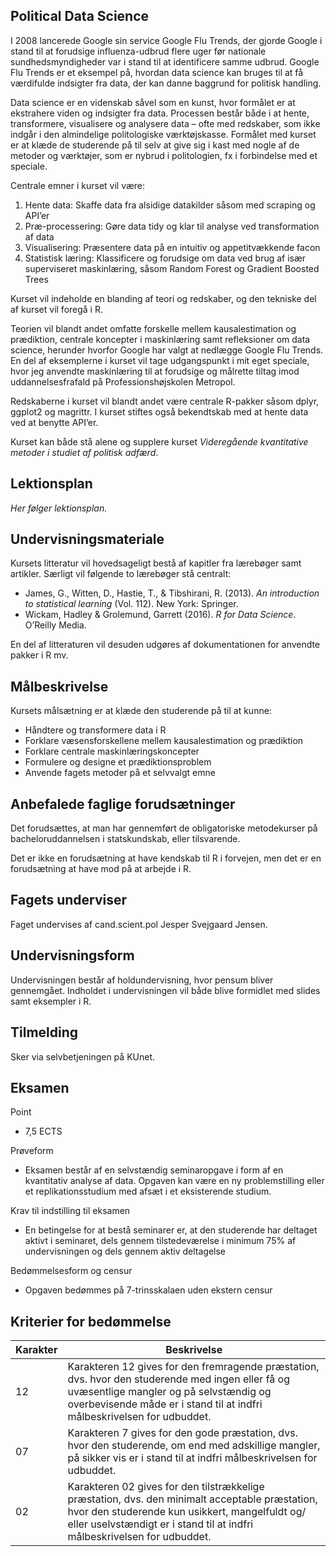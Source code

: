 ## Political Data Science

I 2008 lancerede Google sin service Google Flu Trends, der gjorde Google i stand til at forudsige influenza-udbrud flere uger før nationale sundhedsmyndigheder var i stand til at identificere samme udbrud. Google Flu Trends er et eksempel på, hvordan data science kan bruges til at få værdifulde indsigter fra data, der kan danne baggrund for politisk handling.  

Data science er en videnskab såvel som en kunst, hvor formålet er at ekstrahere viden og indsigter fra data. Processen består både i at hente, transformere, visualisere og analysere data – ofte med redskaber, som ikke indgår i den almindelige politologiske værktøjskasse. Formålet med kurset er at klæde de studerende på til selv at give sig i kast med nogle af de metoder og værktøjer, som er nybrud i politologien, fx i forbindelse med et speciale. 

Centrale emner i kurset vil være: 
1. Hente data: Skaffe data fra alsidige datakilder såsom med scraping og API’er
2.	Præ-processering: Gøre data tidy og klar til analyse ved transformation af data
3.	Visualisering: Præsentere data på en intuitiv og appetitvækkende facon
4.	Statistisk læring: Klassificere og forudsige om data ved brug af især superviseret maskinlæring, såsom Random Forest og Gradient Boosted Trees

Kurset vil indeholde en blanding af teori og redskaber, og den tekniske del af kurset vil foregå i R. 

Teorien vil blandt andet omfatte forskelle mellem kausalestimation og prædiktion, centrale koncepter i maskinlæring samt refleksioner om data science, herunder hvorfor Google har valgt at nedlægge Google Flu Trends. En del af eksemplerne i kurset vil tage udgangspunkt i mit eget speciale, hvor jeg anvendte maskinlæring til at forudsige og målrette tiltag imod uddannelsesfrafald på Professionshøjskolen Metropol. 

Redskaberne i kurset vil blandt andet være centrale R-pakker såsom dplyr, ggplot2 og magrittr. I kurset stiftes også bekendtskab med at hente data ved at benytte API’er.   

Kurset kan både stå alene og supplere kurset *Videregående kvantitative metoder i studiet af politisk adfærd*.


## Lektionsplan

*Her følger lektionsplan.*


## Undervisningsmateriale
Kursets litteratur vil hovedsageligt bestå af kapitler fra lærebøger samt artikler. Særligt vil følgende to lærebøger stå centralt: 

- James, G., Witten, D., Hastie, T., & Tibshirani, R. (2013). *An introduction to statistical learning* (Vol. 112). New York: Springer.
- Wickam, Hadley & Grolemund, Garrett (2016). *R for Data Science*. O’Reilly Media. 


En del af litteraturen vil desuden udgøres af dokumentationen for anvendte pakker i R mv. 


## Målbeskrivelse
Kursets målsætning er at klæde den studerende på til at kunne: 

- Håndtere og transformere data i R
- Forklare væsensforskellene mellem kausalestimation og prædiktion
- Forklare centrale maskinlæringskoncepter 
- Formulere og designe et prædiktionsproblem 
- Anvende fagets metoder på et selvvalgt emne


## Anbefalede faglige forudsætninger
Det forudsættes, at man har gennemført de obligatoriske metodekurser på bacheloruddannelsen i statskundskab, eller tilsvarende. 

Det er ikke en forudsætning at have kendskab til R i forvejen, men det er en forudsætning at have mod på at arbejde i R. 


## Fagets underviser

Faget undervises af cand.scient.pol Jesper Svejgaard Jensen. 


## Undervisningsform
Undervisningen består af holdundervisning, hvor pensum bliver gennemgået. Indholdet i undervisningen vil både blive formidlet med slides samt eksempler i R. 


## Tilmelding
Sker via selvbetjeningen på KUnet. 


## Eksamen

Point
- 7,5 ECTS

Prøveform
- Eksamen består af en selvstændig seminaropgave i form af en kvantitativ analyse af data. Opgaven kan være en ny problemstilling eller et replikationsstudium med afsæt i et eksisterende studium. <!-- Inspiration til data kan findes i [dette datasæt](https://github.com/erikgahner/PolData) over politologiske datasæt. -->

Krav til indstilling til eksamen
- En betingelse for at bestå seminarer er, at den studerende har deltaget aktivt i seminaret, dels gennem tilstedeværelse i minimum 75% af undervisningen og dels gennem aktiv deltagelse

Bedømmelsesform og censur
- Opgaven bedømmes på 7-trinsskalaen uden ekstern censur 


## Kriterier for bedømmelse

Karakter | Beskrivelse
----- | --------------------
12 | Karakteren 12 gives for den fremragende præstation, dvs. hvor den studerende med ingen eller få og uvæsentlige mangler og på selvstændig og overbevisende måde er i stand til at indfri målbeskrivelsen for udbuddet.
07 | Karakteren 7 gives for den gode præstation, dvs. hvor den studerende, om end med adskillige mangler, på sikker vis er i stand til at indfri målbeskrivelsen for udbuddet.
02 | Karakteren 02 gives for den tilstrækkelige præstation, dvs. den minimalt acceptable præstation, hvor den studerende kun usikkert, mangelfuldt og/​​eller uselvstændigt er i stand til at indfri målbeskrivelsen for udbuddet.
















